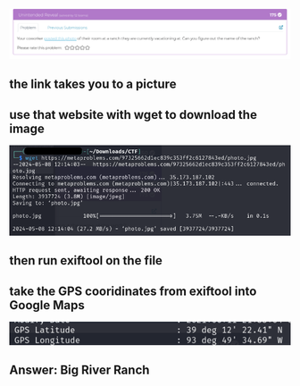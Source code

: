 ![ui1](https://github.com/MDaleyJr/Files/blob/main/Unintended%20Reveal.png)

## the link takes you to a picture
## use that website with wget to download the image

![ui2](https://github.com/MDaleyJr/Files/blob/main/Unintended%20Reveal2a.png)

## then run exiftool on the file
## take the GPS cooridinates from exiftool into Google Maps

![ui3](https://github.com/MDaleyJr/Files/blob/main/Unintended%20Reveal3.png)

## Answer: Big River Ranch
